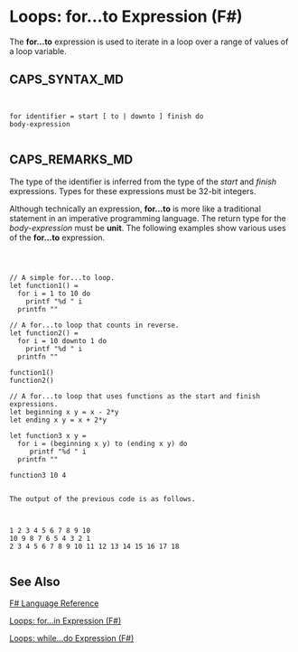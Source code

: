 # Loops: for...to Expression (F#)

The **for...to** expression is used to iterate in a loop over a range of values of a loop variable.


## CAPS_SYNTAX_MD



```


for identifier = start [ to | downto ] finish do
body-expression


```



## CAPS_REMARKS_MD
The type of the identifier is inferred from the type of the *start* and *finish* expressions. Types for these expressions must be 32-bit integers.

Although technically an expression, **for...to** is more like a traditional statement in an imperative programming language. The return type for the *body-expression* must be **unit**. The following examples show various uses of the **for...to** expression.



```



// A simple for...to loop.
let function1() =
  for i = 1 to 10 do
    printf "%d " i
  printfn ""

// A for...to loop that counts in reverse.
let function2() =
  for i = 10 downto 1 do
    printf "%d " i
  printfn ""

function1()
function2()

// A for...to loop that uses functions as the start and finish expressions.
let beginning x y = x - 2*y
let ending x y = x + 2*y

let function3 x y =
  for i = (beginning x y) to (ending x y) do
     printf "%d " i
  printfn ""

function3 10 4


```



    The output of the previous code is as follows.




```


1 2 3 4 5 6 7 8 9 10
10 9 8 7 6 5 4 3 2 1
2 3 4 5 6 7 8 9 10 11 12 13 14 15 16 17 18


```



## See Also
[F&#35; Language Reference](F%23+Language+Reference.md)

[Loops: for...in Expression &#40;F&#35;&#41;](Loops+-+for...in+Expression+%28F%23%29.md)

[Loops: while...do Expression &#40;F&#35;&#41;](Loops+-+while...do+Expression+%28F%23%29.md)

